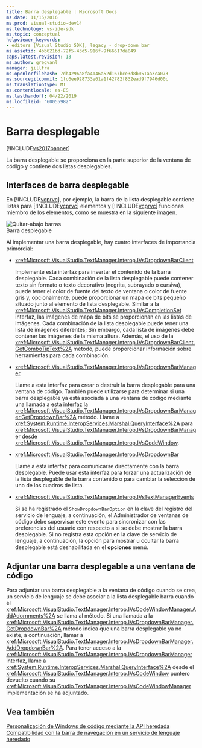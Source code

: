 ```yaml
---
title: Barra desplegable | Microsoft Docs
ms.date: 11/15/2016
ms.prod: visual-studio-dev14
ms.technology: vs-ide-sdk
ms.topic: conceptual
helpviewer_keywords:
- editors [Visual Studio SDK], legacy - drop-down bar
ms.assetid: 4bb621bd-72f5-43d5-916f-9f66617da049
caps.latest.revision: 13
ms.author: gregvanl
manager: jillfra
ms.openlocfilehash: 7db4296a8fa4146a52d167bce3d8b051aa3ca073
ms.sourcegitcommit: 1fc6ee928733e61a1f42782f832ead9f7946d00c
ms.translationtype: MT
ms.contentlocale: es-ES
ms.lasthandoff: 04/22/2019
ms.locfileid: "60055982"
---
```

# <a name="drop-down-bar"></a>Barra desplegable
[!INCLUDE[vs2017banner](../includes/vs2017banner.md)]

La barra desplegable se proporciona en la parte superior de la ventana de código y contiene dos listas desplegables.  
  
## <a name="drop-down-bar-interfaces"></a>Interfaces de barra desplegable  
 En [!INCLUDE[vcprvc](../includes/vcprvc-md.md)], por ejemplo, la barra de la lista desplegable contiene listas para [!INCLUDE[vcprvc](../includes/vcprvc-md.md)] elementos y [!INCLUDE[vcprvc](../includes/vcprvc-md.md)] funciones miembro de los elementos, como se muestra en la siguiente imagen.  
  
 ![Quitar&#45;abajo barras](../extensibility/media/vsdropdown-bar.gif "vsDropdown_bar")  
Barra desplegable  
  
 Al implementar una barra desplegable, hay cuatro interfaces de importancia primordial:  
  
- <xref:Microsoft.VisualStudio.TextManager.Interop.IVsDropdownBarClient>  
  
     Implemente esta interfaz para insertar el contenido de la barra desplegable. Cada combinación de la lista desplegable puede contener texto sin formato o texto decorativo (negrita, subrayado o cursiva), puede tener el color de fuente del texto de ventana o color de fuente gris y, opcionalmente, puede proporcionar un mapa de bits pequeño situado junto al elemento de lista desplegable. Similar a la <xref:Microsoft.VisualStudio.TextManager.Interop.IVsCompletionSet> interfaz, las imágenes de mapa de bits se proporcionan en las listas de imágenes. Cada combinación de la lista desplegable puede tener una lista de imágenes diferentes; Sin embargo, cada lista de imágenes debe contener las imágenes de la misma altura. Además, el uso de la <xref:Microsoft.VisualStudio.TextManager.Interop.IVsDropdownBarClient.GetComboTipText%2A> método, puede proporcionar información sobre herramientas para cada combinación.  
  
- <xref:Microsoft.VisualStudio.TextManager.Interop.IVsDropdownBarManager>  
  
     Llame a esta interfaz para crear o destruir la barra desplegable para una ventana de código. También puede utilizarse para determinar si una barra desplegable ya está asociada a una ventana de código mediante una llamada a esta interfaz la <xref:Microsoft.VisualStudio.TextManager.Interop.IVsDropdownBarManager.GetDropdownBar%2A> método. Llame a <xref:System.Runtime.InteropServices.Marshal.QueryInterface%2A> para <xref:Microsoft.VisualStudio.TextManager.Interop.IVsDropdownBarManager> desde <xref:Microsoft.VisualStudio.TextManager.Interop.IVsCodeWindow>.  
  
- <xref:Microsoft.VisualStudio.TextManager.Interop.IVsDropdownBar>  
  
     Llame a esta interfaz para comunicarse directamente con la barra desplegable. Puede usar esta interfaz para forzar una actualización de la lista desplegable de la barra contenido o para cambiar la selección de uno de los cuadros de lista.  
  
- <xref:Microsoft.VisualStudio.TextManager.Interop.IVsTextManagerEvents>  
  
     Si se ha registrado el `ShowDropdownBarOption` en la clave del registro del servicio de lenguaje, a continuación, el Administrador de ventanas de código debe supervisar este evento para sincronizar con las preferencias del usuario con respecto a si se debe mostrar la barra desplegable. Si no registra esta opción en la clave de servicio de lenguaje, a continuación, la opción para mostrar u ocultar la barra desplegable está deshabilitada en el **opciones** menú.  
  
## <a name="attaching-a-drop-down-bar-to-a-code-window"></a>Adjuntar una barra desplegable a una ventana de código  
 Para adjuntar una barra desplegable a la ventana de código cuando se crea, un servicio de lenguaje se debe asociar a la lista desplegable barra cuando el <xref:Microsoft.VisualStudio.TextManager.Interop.IVsCodeWindowManager.AddAdornments%2A> se llama al método. Si una llamada a la <xref:Microsoft.VisualStudio.TextManager.Interop.IVsDropdownBarManager.GetDropdownBar%2A> método indica que una barra desplegable ya no existe, a continuación, llamar a <xref:Microsoft.VisualStudio.TextManager.Interop.IVsDropdownBarManager.AddDropdownBar%2A>. Para tener acceso a la <xref:Microsoft.VisualStudio.TextManager.Interop.IVsDropdownBarManager> interfaz, llame a <xref:System.Runtime.InteropServices.Marshal.QueryInterface%2A> desde el <xref:Microsoft.VisualStudio.TextManager.Interop.IVsCodeWindow> puntero devuelto cuando su <xref:Microsoft.VisualStudio.TextManager.Interop.IVsCodeWindowManager> implementación se ha adjuntado.  
  
## <a name="see-also"></a>Vea también  
 [Personalización de Windows de código mediante la API heredada](../extensibility/customizing-code-windows-by-using-the-legacy-api.md)   
 [Compatibilidad con la barra de navegación en un servicio de lenguaje heredado](../extensibility/internals/support-for-the-navigation-bar-in-a-legacy-language-service.md)
